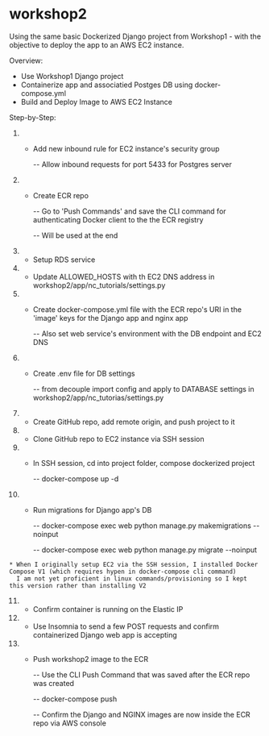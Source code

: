 # workshop2

Using the same basic Dockerized Django project from Workshop1 -
with the objective to deploy the app to an AWS EC2 instance.

Overview:
  - Use Workshop1 Django project
  - Containerize app and associatied Postges DB using docker-compose.yml
  - Build and Deploy Image to AWS EC2 Instance

Step-by-Step:
   1. - Add new inbound rule for EC2 instance's security group 
        
        -- Allow inbound requests for port 5433 for Postgres server     
        
   2. - Create ECR repo
        
        -- Go to 'Push Commands' and save the CLI command for authenticating Docker client to the the ECR registry
        
        -- Will be used at the end
        
   3. - Setup RDS service
    
   4. - Update ALLOWED_HOSTS with th EC2 DNS address in workshop2/app/nc_tutorials/settings.py 
    
   5. - Create docker-compose.yml file with the ECR repo's URI
        in the 'image' keys for the Django app and nginx app
        
        -- Also set web service's environment with the DB endpoint and EC2 DNS
        
   6. - Create .env file for DB settings 
        
        -- from decouple import config and apply to DATABASE settings in workshop2/app/nc_tutorias/settings.py 
        
   7. - Create GitHub repo, add remote origin, and push project to it
    
   8. - Clone GitHub repo to EC2 instance via SSH session
    
   9. - In SSH session, cd into project folder, compose dockerized project
        
        -- docker-compose up -d
        
  10. - Run migrations for Django app's DB
        
        -- docker-compose exec web python manage.py makemigrations --noinput
        
        -- docker-compose exec web python manage.py migrate --noinput
    
    * When I originally setup EC2 via the SSH session, I installed Docker Compose V1 (which requires hypen in docker-compose cli command)
      I am not yet proficient in linux commands/provisioning so I kept this version rather than installing V2
          
  11. - Confirm container is running on the Elastic IP
   
  12. - Use Insomnia to send a few POST requests and confirm containerized Django web app is accepting
   
  13. - Push workshop2 image to the ECR 
  
        -- Use the CLI Push Command that was saved after the ECR repo was created
        
        -- docker-compose push 
        
        -- Confirm the Django and NGINX images are now inside the ECR repo via AWS console 
